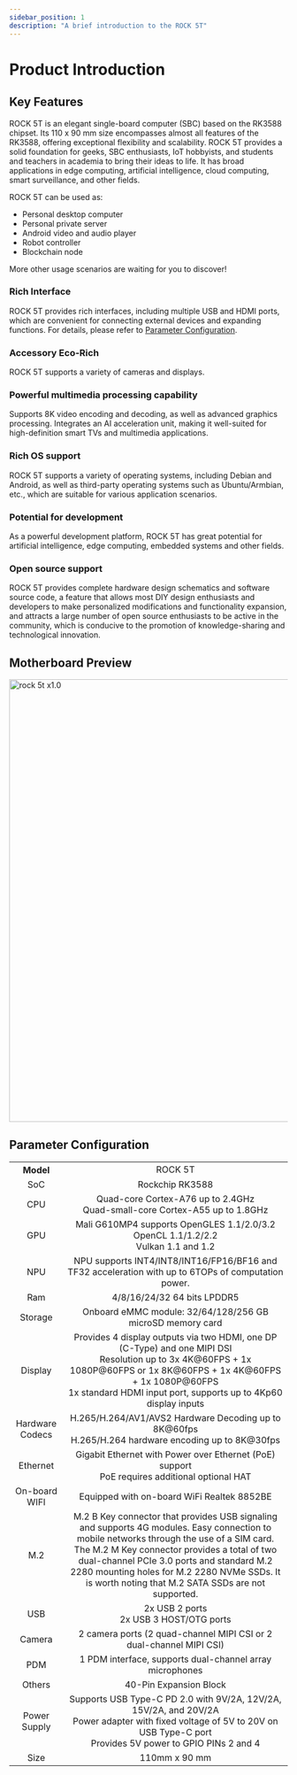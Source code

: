 ```yaml
---
sidebar_position: 1
description: "A brief introduction to the ROCK 5T"
---
```


# Product Introduction

## Key Features

ROCK 5T is an elegant single-board computer (SBC) based on the RK3588 chipset. Its 110 x 90 mm size encompasses almost all features of the RK3588, offering exceptional flexibility and scalability. ROCK 5T provides a solid foundation for geeks, SBC enthusiasts, IoT hobbyists, and students and teachers in academia to bring their ideas to life. It has broad applications in edge computing, artificial intelligence, cloud computing, smart surveillance, and other fields.

ROCK 5T can be used as:

- Personal desktop computer
- Personal private server
- Android video and audio player
- Robot controller
- Blockchain node

More other usage scenarios are waiting for you to discover!

### Rich Interface

ROCK 5T provides rich interfaces, including multiple USB and HDMI ports, which are convenient for connecting external devices and expanding functions. For details, please refer to [Parameter Configuration](#parameter-configuration).

### Accessory Eco-Rich

ROCK 5T supports a variety of cameras and displays.

### Powerful multimedia processing capability

Supports 8K video encoding and decoding, as well as advanced graphics processing. Integrates an AI acceleration unit, making it well-suited for high-definition smart TVs and multimedia applications.

### Rich OS support

ROCK 5T supports a variety of operating systems, including Debian and Android, as well as third-party operating systems such as Ubuntu/Armbian, etc., which are suitable for various application scenarios.

### Potential for development

As a powerful development platform, ROCK 5T has great potential for artificial intelligence, edge computing, embedded systems and other fields.

### Open source support

ROCK 5T provides complete hardware design schematics and software source code, a feature that allows most DIY design enthusiasts and developers to make personalized modifications and functionality expansion, and attracts a large number of open source enthusiasts to be active in the community, which is conducive to the promotion of knowledge-sharing and technological innovation.

## Motherboard Preview

<TabItem value="ROCK 5T X1.0">
<img src="/img/rock5t/rock-5t-overview-x1-0.webp" width="800" alt="rock 5t x1.0" />
</TabItem>

## Parameter Configuration

<table>
   <tr>
    <th>Model</th>
    <td colspan="2"  align="center">ROCK 5T</td>
  </tr>
    <tr>
        <td align="center">SoC</td>
        <td colspan="2"  align="center">Rockchip RK3588</td>
    </tr>
    <tr>
        <td align="center">CPU</td>
        <td colspan="2" align="center">Quad-core Cortex-A76 up to 2.4GHz<br/>Quad-small-core Cortex-A55 up to 1.8GHz</td>
    </tr>
    <tr>
        <td align="center">GPU</td>
        <td colspan="2" align="center">Mali G610MP4 supports OpenGLES 1.1/2.0/3.2<br />OpenCL 1.1/1.2/2.2 <br/> Vulkan 1.1 and 1.2</td>
    </tr>
    <tr>
    <td align="center">NPU</td>
    <td colspan="2" align="center">NPU supports INT4/INT8/INT16/FP16/BF16 and TF32 acceleration with up to 6TOPs of computation power.</td>
    </tr>
    <tr>
        <td align="center">Ram</td>
        <td colspan="2" align="center">4/8/16/24/32 64 bits LPDDR5</td>
    </tr>
    <tr>
        <td align="center">Storage</td>
        <td colspan="2" align="center">Onboard eMMC module: 32/64/128/256 GB<br/>microSD memory card</td>
    </tr>
    <tr>
        <td align="center">Display</td>
         <td align="center">Provides 4 display outputs via two HDMI, one DP (C-Type) and one MIPI DSI<br/>Resolution up to 3x 4K@60FPS + 1x 1080P@60FPS or 1x 8K@60FPS + 1x 4K@60FPS + 1x 1080P@60FPS<br/>1x standard HDMI input port, supports up to 4Kp60 display inputs</td>
    </tr>
    <tr>
        <td align="center">Hardware Codecs</td>
        <td colspan="2" align="center">H.265/H.264/AV1/AVS2 Hardware Decoding up to 8K@60fps<br/>H.265/H.264 hardware encoding up to 8K@30fps</td>
    </tr>
    <tr>
         <td align="center">Ethernet</td>
        <td colspan="2" align="center">Gigabit Ethernet with Power over Ethernet (PoE) support<br/>PoE requires additional optional HAT</td>
    </tr>
    <tr>
        <td align="center">On-board WIFI</td>
        <td align="center">Equipped with on-board WiFi Realtek 8852BE</td>
    </tr>
    <tr>
        <td align="center">M.2</td>
          <td align="center">M.2 B Key connector that provides USB signaling and supports 4G modules. Easy connection to mobile networks through the use of a SIM card.<br/>The M.2 M Key connector provides a total of two dual-channel PCIe 3.0 ports and standard M.2 2280 mounting holes for M.2 2280 NVMe SSDs. It is worth noting that M.2 SATA SSDs are not supported.</td>
    </tr>
    <tr>
        <td align="center">USB</td>
        <td colspan="2" align="center">2x USB 2 ports<br/>2x USB 3 HOST/OTG ports</td>
    </tr>
    <tr>
        <td align="center">Camera</td>
        <td colspan="2" align="center">2 camera ports (2 quad-channel MIPI CSI or 2 dual-channel MIPI CSI)</td>
    </tr>
    <tr>
        <td align="center">PDM</td>
        <td colspan="2" align="center">1 PDM interface, supports dual-channel array microphones</td>
    </tr>
    <tr>
        <td align="center">Others</td>
        <td colspan="2" align="center">40-Pin Expansion Block</td>
    </tr>
    <tr>
        <td align="center">Power Supply</td>
        <td colspan="2" align="center">Supports USB Type-C PD 2.0 with 9V/2A, 12V/2A, 15V/2A, and 20V/2A<br/>Power adapter with fixed voltage of 5V to 20V on USB Type-C port<br/>Provides 5V power to GPIO PINs 2 and 4</td>
    </tr>
    <tr>
        <td align="center">Size</td>
        <td colspan="2" align="center">110mm x 90 mm</td>
    </tr>
</table>
